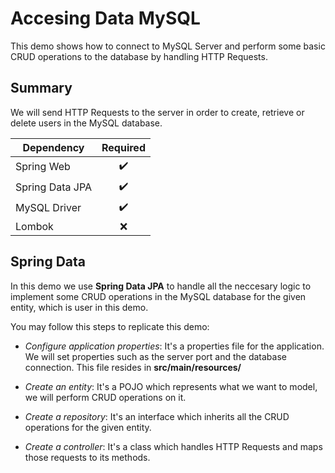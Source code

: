 # Accesing Data MySQL

This demo shows how to connect to MySQL Server and perform some basic CRUD operations to the database by handling HTTP Requests.

## Summary

We will send HTTP Requests to the server in order to create, retrieve or delete users in the MySQL database.

| Dependency      | Required |
| --------------  | :------: |
| Spring Web      | ✔️ |
| Spring Data JPA | ✔️ |
| MySQL Driver    | ✔️ |
| Lombok          | ❌ |

## Spring Data

In this demo we use **Spring Data JPA** to handle all the neccesary logic to implement some CRUD operations in the MySQL database for the given entity, which is user in this demo.

You may follow this steps to replicate this demo:

- *Configure application properties*: It's a properties file for the application. We will set properties such as the server port and the database connection. This file resides in **src/main/resources/** 

- *Create an entity*: It's a POJO which represents what we want to model, we will perform CRUD operations on it.

- *Create a repository*: It's an interface which inherits all the CRUD operations for the given entity.

- *Create a controller*: It's a class which handles HTTP Requests and maps those requests to its methods.
